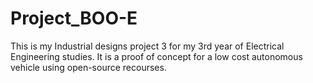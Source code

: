 # Project_BOO-E
This is my Industrial designs project 3 for my 3rd year of Electrical Engineering studies. It is a proof of concept for a low cost autonomous vehicle using open-source recourses.
